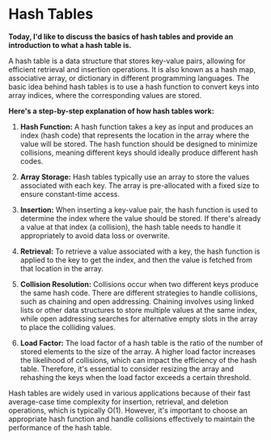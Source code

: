 # Hash Tables

**Today, I'd like to discuss the basics of hash tables and provide an introduction to what a hash table is.**

A hash table is a data structure that stores key-value pairs, allowing for efficient retrieval and insertion operations. It is also known as a hash map, associative array, or dictionary in different programming languages. The basic idea behind hash tables is to use a hash function to convert keys into array indices, where the corresponding values are stored.

**Here's a step-by-step explanation of how hash tables work:**

1. **Hash Function:** A hash function takes a key as input and produces an index (hash code) that represents the location in the array where the value will be stored. The hash function should be designed to minimize collisions, meaning different keys should ideally produce different hash codes.

2. **Array Storage:** Hash tables typically use an array to store the values associated with each key. The array is pre-allocated with a fixed size to ensure constant-time access.

3. **Insertion:** When inserting a key-value pair, the hash function is used to determine the index where the value should be stored. If there's already a value at that index (a collision), the hash table needs to handle it appropriately to avoid data loss or overwrite.

4. **Retrieval:** To retrieve a value associated with a key, the hash function is applied to the key to get the index, and then the value is fetched from that location in the array.

5. **Collision Resolution:** Collisions occur when two different keys produce the same hash code. There are different strategies to handle collisions, such as chaining and open addressing. Chaining involves using linked lists or other data structures to store multiple values at the same index, while open addressing searches for alternative empty slots in the array to place the colliding values.

6. **Load Factor:** The load factor of a hash table is the ratio of the number of stored elements to the size of the array. A higher load factor increases the likelihood of collisions, which can impact the efficiency of the hash table. Therefore, it's essential to consider resizing the array and rehashing the keys when the load factor exceeds a certain threshold.

Hash tables are widely used in various applications because of their fast average-case time complexity for insertion, retrieval, and deletion operations, which is typically O(1). However, it's important to choose an appropriate hash function and handle collisions effectively to maintain the performance of the hash table.